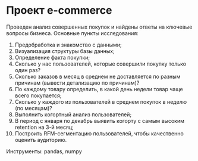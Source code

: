 # Проект e-commerce
Проведен анализ совершенных покупок и найдены ответы на ключевые вопросы бизнеса.
Основные пункты исследования:
1. Предобработка и знакомство с данными;
2. Визуализация структуры базы данных;
3. Определение факта покупки;
4. Сколько у нас пользователей, которые совершили покупку только один раз?
5. Сколько заказов в месяц в среднем не доставляется по разным причинам (вывести детализацию по причинам)?
6. По каждому товару определить, в какой день недели товар чаще всего покупается;
7. Сколько у каждого из пользователей в среднем покупок в неделю (по месяцам)?
8. Выполнить когортный анализ пользователей;
9. В период с января по декабрь выявить когорту с самым высоким retention на 3-й месяц;
10. Построить RFM-сегментацию пользователей, чтобы качественно оценить аудиторию.

Инструменты: pandas, numpy
